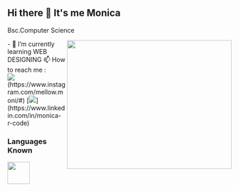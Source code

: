 ## Hi there 👋 It's me Monica

Bsc.Computer Science

<img align="right" width="370" height="290" src="https://i.pinimg.com/originals/47/f0/34/47f0342cec72b800463bf003eac1257e.gif">                                                
- 🌱 I’m currently learning WEB DESIGNING
 📫 How to reach me :
<br /> <img src="https://img.shields.io/badge/Instagram-1DA1F2?style=for-the-badge&logo=instagram&logoColor=white" />(https://www.instagram.com/mellow.moni/#) 
[<img src="https://img.shields.io/badge/LinkedIn-0077B5?style=for-the-badge&logo=linkedin&logoColor=white" />](https://www.linkedin.com/in/monica-r-code)



### Languages Known
<img height="50" width="50" src="https://img.icons8.com/color/48/000000/python.png" /> 
